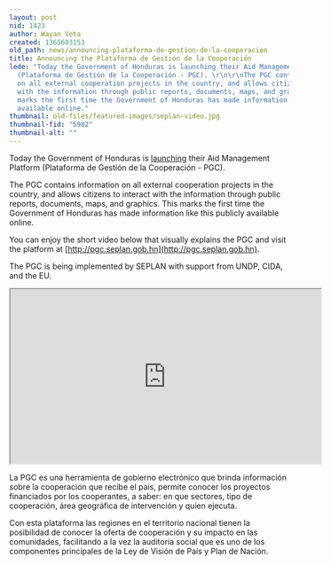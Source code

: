 ```yaml
---
layout: post
nid: 1423
author: Wayan Vota
created: 1365693153
old_path: news/announcing-plataforma-de-gestion-de-la-cooperacion
title: Announcing the Plataforma de Gestión de la Cooperación
lede: "Today the Government of Honduras is launching their Aid Management Platform
  (Plataforma de Gestión de la Cooperación - PGC). \r\n\r\nThe PGC contains information
  on all external cooperation projects in the country, and allows citizens to interact
  with the information through public reports, documents, maps, and graphics. This
  marks the first time the Government of Honduras has made information like this publicly
  available online."
thumbnail: old-files/featured-images/seplan-video.jpg
thumbnail-fid: "5982"
thumbnail-alt: ""
---
```


Today the Government of Honduras is [launching](http://www.seplan.gob.hn/beta/content/seplan-lanza-plataforma-de-gesti%C3%B3n-de-la-cooperaci%C3%B3n) their Aid Management Platform (Plataforma de Gestión de la Cooperación - PGC).

The PGC contains information on all external cooperation projects in the country, and allows citizens to interact with the information through public reports, documents, maps, and graphics. This marks the first time the Government of Honduras has made information like this publicly available online.

You can enjoy the short video below that visually explains the PGC and visit the platform at [http://pgc.seplan.gob.hn](http://pgc.seplan.gob.hn).

The PGC is being implemented by SEPLAN with support from UNDP, CIDA, and the EU.


<iframe alt="_7gr0DuJiVc?list=UUd36p9ipW7I9fseVjX2ang" height="315" src="http://www.youtube.com/embed/_7gr0DuJiVc?list=UUd36p9ipW7I9fseVjX2angA" width="560"></iframe>

La PGC es una herramienta de gobierno electrónico que brinda información sobre la cooperación que recibe el país, permite conocer los proyectos financiados por los cooperantes, a saber: en que sectores, tipo de cooperación, área geográfica de intervención y quien ejecuta.

Con esta plataforma las regiones en el territorio nacional tienen la posibilidad de conocer la oferta de cooperación y su impacto en las comunidades, facilitando a la vez la auditoria social que es uno de los componentes principales de la Ley de Visión de País y Plan de Nación.
